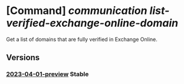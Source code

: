 # [Command] _communication list-verified-exchange-online-domain_

Get a list of domains that are fully verified in Exchange Online.

## Versions

### [2023-04-01-preview](/Resources/mgmt-plane/L3N1YnNjcmlwdGlvbnMve30vcHJvdmlkZXJzL21pY3Jvc29mdC5jb21tdW5pY2F0aW9uL2xpc3R2ZXJpZmllZGV4Y2hhbmdlb25saW5lZG9tYWlucw==/2023-04-01-preview.xml) **Stable**

<!-- mgmt-plane /subscriptions/{}/providers/microsoft.communication/listverifiedexchangeonlinedomains 2023-04-01-preview -->
